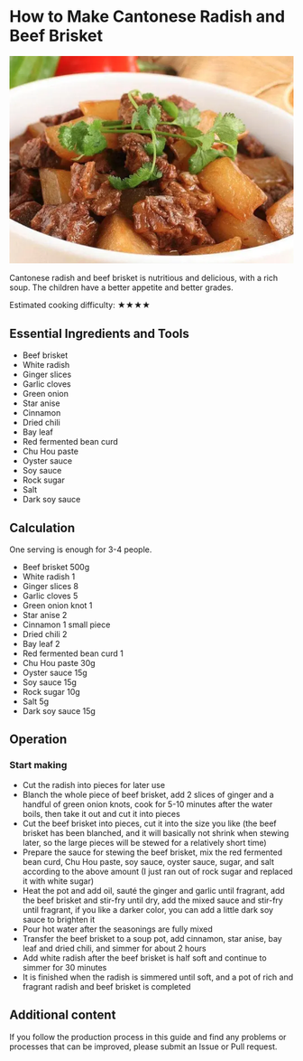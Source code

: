 # How to Make Cantonese Radish and Beef Brisket

![Cantonese Radish and Beef Brisket](广式萝卜牛腩.webp)

Cantonese radish and beef brisket is nutritious and delicious, with a rich soup. The children have a better appetite and better grades.

Estimated cooking difficulty: ★★★★

## Essential Ingredients and Tools

- Beef brisket
- White radish
- Ginger slices
- Garlic cloves
- Green onion
- Star anise
- Cinnamon
- Dried chili
- Bay leaf
- Red fermented bean curd
- Chu Hou paste
- Oyster sauce
- Soy sauce
- Rock sugar
- Salt
- Dark soy sauce

## Calculation

One serving is enough for 3-4 people.

- Beef brisket 500g
- White radish 1
- Ginger slices 8
- Garlic cloves 5
- Green onion knot 1
- Star anise 2
- Cinnamon 1 small piece
- Dried chili 2
- Bay leaf 2
- Red fermented bean curd 1
- Chu Hou paste 30g
- Oyster sauce 15g
- Soy sauce 15g
- Rock sugar 10g
- Salt 5g
- Dark soy sauce 15g

## Operation

### Start making

* Cut the radish into pieces for later use
* Blanch the whole piece of beef brisket, add 2 slices of ginger and a handful of green onion knots, cook for 5-10 minutes after the water boils, then take it out and cut it into pieces
* Cut the beef brisket into pieces, cut it into the size you like (the beef brisket has been blanched, and it will basically not shrink when stewing later, so the large pieces will be stewed for a relatively short time)
* Prepare the sauce for stewing the beef brisket, mix the red fermented bean curd, Chu Hou paste, soy sauce, oyster sauce, sugar, and salt according to the above amount (I just ran out of rock sugar and replaced it with white sugar)
* Heat the pot and add oil, sauté the ginger and garlic until fragrant, add the beef brisket and stir-fry until dry, add the mixed sauce and stir-fry until fragrant, if you like a darker color, you can add a little dark soy sauce to brighten it
* Pour hot water after the seasonings are fully mixed
* Transfer the beef brisket to a soup pot, add cinnamon, star anise, bay leaf and dried chili, and simmer for about 2 hours
* Add white radish after the beef brisket is half soft and continue to simmer for 30 minutes
* It is finished when the radish is simmered until soft, and a pot of rich and fragrant radish and beef brisket is completed

## Additional content

If you follow the production process in this guide and find any problems or processes that can be improved, please submit an Issue or Pull request.
